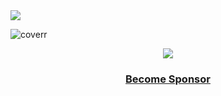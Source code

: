 <!-- ![cover](/assets/coverr.png) -->

<a href="https://alexrintt.io/r/discord">
  <img src="https://img.shields.io/discord/1045839711094194256?style=flat-square&color=%23C9CDFB" />
</a>

![coverr](https://github.com/alexrintt/qrcode/assets/51419598/92d9262f-7440-4d68-8839-1870808a78af)

<p align="center">
  <img src="https://alexrintt.io/sponsors/banner.svg" /> 
</p>

<h3 align="center">
  <a href="https://alexrintt.io/r/sponsor">Become Sponsor</p>
</h3>
